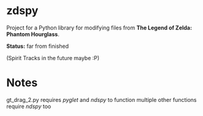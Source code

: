 # zdspy

Project for a Python library for modifying files from **The Legend of Zelda: Phantom Hourglass**.

**Status:** far from finished

(Spirit Tracks in the future maybe :P)


# Notes

gt_drag_2.py requires *pyglet* and *ndspy* to function
multiple other functions require *ndspy* too
